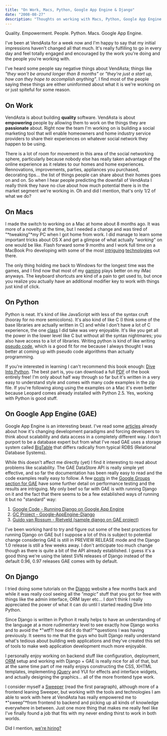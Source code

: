 ```yaml
---
title: "On Work, Macs, Python, Google App Engine & Django"
date: "2008-08-27"
description: "Thoughts on working with Macs, Python, Google App Engine and the Django framework."
---
```


<aside class="tldr">
Quality. Empowerment. People. Python. Macs. Google App Engine.
</aside>

I've been at VendAsta for a week now and I'm happy to say that my initial impressions haven't changed all that much. It's really fulfilling to go in every day and feel totally engaged and encouraged by the work you're doing and the people you're working with.

I've heard some people say negative things about VendAsta; things like *"they won't be around longer than 8 months"* or *"they're just a start up, how can they hope to accomplish anything"*. I find most of the people saying these things are either uninformed about what it is we're working on or just spiteful for some reason.

## On Work

VendAsta is about building **quality** software. VendAsta is about **empowering** people by allowing them to work on the things they are **passionate** about. Right now the team I'm working on is building a social marketing tool that will enable homeowners and home industry service providers to share their experiences on whatever social network they happen to be using.

There is a lot of room for movement in this area of the social networking sphere, particularly because nobody else has really taken advantage of the online experience as it relates to our homes and home experiences. Rennovations, improvements, parties, appliances you purchased, decorating tips... the list of things people can share about their homes goes on and on. So when I hear people predicting the downfall of VendAsta I really think they have no clue about how much potential there is in the market segment we're working in. Oh and did I mention, that's only 1/2 of what we do?

## On Macs

I made the switch to working on a Mac at home about 8 months ago. It was more of a novelty at the time, but I needed a change and was tired of "*tweaking"*my PC when I got home from work. I did manage to learn some important tricks about OS X and get a glimpse of what actually "*working*" on one would be like. Flash forward some 9 months and I work full time on a MacBook Pro developing with some of the most [intriguing](https://code.google.com/appengine/) [technologies](https://www.python.org) out there.

The only thing holding me back to Windows for the longest time was the games, and I find now that most of my [gaming](https://www.worldofwarcraft.com) plays better on my iMac anyways. The keyboard shortcuts are kind of a pain to get used to, but once you realize you actually have an additional modifier key to work with things just kind of click.

## On Python

Python is neat. It's kind of like JavaScript with less of the syntax cruft (hooray for no more semicolons). It's also kind of like C (I think some of the base libraries are actually written in C) and while I don't have a lot of C experience, the one [class](https://programs.siast.sk.ca/cst/cosc286/) I did take was very enjoyable. It's like you get all the power in the lower level like C but without all the syntax nightmares; you also have access to a lot of libraries. Writing python is kind of like writing [pseudo code](https://en.wikipedia.org/wiki/Pseudocode), which is a good fit for me because I always thought I was better at coming up with pseudo code algorithms than actually programming.

If you're interested in learning I can't recommend this book enough: [Dive Into Python](https://www.diveintopython.org). The best part is, you can download a full [PDF](https://diveintopython.org/download/diveintopython-pdf-5.4.zip) of the book entirely free! I'm only about half way through so far but it's written in a very easy to understand style and comes with many code examples in the zip file. If you're following along using the examples on a Mac it's even better because Leopard comes already installed with Python 2.5. Yes, working with Python is good stuff.

## On Google App Engine (GAE)

Google App Engine is an interesting beast. I've read some [articles](https://highscalability.com/google-appengine-second-look) already about how it's changing development paradigms and forcing developers to think about scalability and data access in a completely different way. I don't purport to be a database expert but from what I've read GAE uses a storage system called [BigTable](https://labs.google.com/papers/bigtable.html) that differs radically from typical RDBS (Relational Database Systems).

While this doesn't affect me directly (yet) I find it interesting to read about problems like scalability. The GAE DataStore API is really simple yet effective, and so far the documentation has been really easy to read and the code examples really easy to follow. A few [posts](https://groups.google.com/group/google-appengine/browse_thread/thread/3cbad64e01d18d9c/71b01f183bd1a5cc?lnk=gst&q=scalability#71b01f183bd1a5cc) in the [Google Groups section for GAE](https://groups.google.com/group/google-appengine) have some further detail on performance testing and the results are intriguing. My only beef so far with GAE is with running Django on it and the fact that there seems to be a few established ways of running it but no "standard" way:

1.  [Google Code - Running Django on Google App Engine](https://code.google.com/appengine/articles/django.html)
2.  [GC Project - Google-AppEngine-Django](https://code.google.com/p/google-app-engine-django/)
3.  [Guido van Rossum - Rietveld (sample django on GAE project)](https://code.google.com/p/rietveld/)

I've been working hard to try and figure out some of the best practices for running Django on GAE but I suppose a lot of this is subject to potential change considering GAE is still in PREVIEW RELEASE mode and the Django 1.0 release is still a few weeks away. I don't anticipate too much change though as there is quite a bit of the API already established. I guess it's a good thing we're using the latest SVN releases of Django instead of the default 0.96, 0.97 releases GAE comes with by default.

## On Django

I tried doing some tutorials on the [Django](https://www.djangoproject.com) website a few months back and while it was really cool seeing all the *"magic"* stuff that you got for free with things like the admin interface, ORM layer etc... I don't think I really appreciated the power of what it can do until I started reading Dive Into Python.

Since Django is written in Python it really helps to have an understanding of the language at a more rudimentary level to see exactly how Django works and to avoid the *"wtf?! how did it do that?"*questions I was having previously. It seems to me that the guys who built Django really understand what's tedious about building web applications and they've created this set of tools to make web application development much more enjoyable.

I personally enjoy working on backend stuff like configuration, deployment, [ORM](https://en.wikipedia.org/wiki/Object-relational_mapping) setup and working with Django + GAE is really nice for all of that, but at the same time part of me really enjoys constructing the CSS, XHTML templates, implementing [jQuery](https://www.jquery.com) and YUI for effects and interface widgets, and actually designing the graphics... all of the more frontend type work.

I consider myself a [Sweeper](https://gettingreal.37signals.com/ch03_The_Three_Musketeers.php) (read the first paragraph), although more of a frontend leaning Sweeper, but working with the tools and technologies I am able to work with here at VendAsta has really empowered me to *"sweep"*from frontend to backend and picking up all kinds of knowledge everywhere in between. Just one more thing that makes me really feel like I've finally found a job that fits with my never ending thirst to work in both worlds.

Did I mention, [we're hiring?](https://vendasta.com/careers/)
